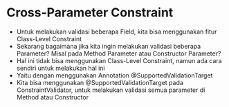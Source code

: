 # Cross-Parameter Constraint
* Untuk melakukan validasi beberapa Field, kita bisa menggunakan fitur Class-Level Constraint 
* Sekarang bagaimana jika kita ingin melakukan validasi beberapa Parameter? Misal pada Method Parameter atau Constructor Parameter? 
* Hal ini tidak bisa menggunakan Class-Level Constraint, namun ada cara sendiri untuk melakukan hal ini 
* Yaitu dengan menggunakan Annotation @SupportedValidationTarget 
* Kita bisa menggunakan @SupportedValidationTarget pada ConstraintValidator, untuk melakukan validasi semua parameter di Method atau Constructor